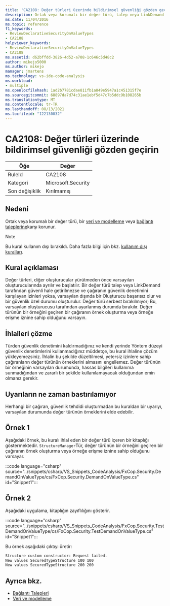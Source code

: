 ```yaml
---
title: 'CA2108: Değer türleri üzerinde bildirimsel güvenliği gözden geçirin'
description: Ortak veya korumalı bir değer türü, talep veya LinkDemand tarafından korunur.
ms.date: 11/04/2016
ms.topic: reference
f1_keywords:
- ReviewDeclarativeSecurityOnValueTypes
- CA2108
helpviewer_keywords:
- ReviewDeclarativeSecurityOnValueTypes
- CA2108
ms.assetid: d62bffdd-3826-4d52-a708-1c646c5d48c2
author: mikejo5000
ms.author: mikejo
manager: jmartens
ms.technology: vs-ide-code-analysis
ms.workload:
- multiple
ms.openlocfilehash: 1ad2b7781cdae811fb1a849e5947a1c451315f7e
ms.sourcegitcommit: 68897da7d74c31ae1ebf5d47c7b5ddc9b108265b
ms.translationtype: MT
ms.contentlocale: tr-TR
ms.lasthandoff: 08/13/2021
ms.locfileid: "122130032"
---
```

# <a name="ca2108-review-declarative-security-on-value-types"></a>CA2108: Değer türleri üzerinde bildirimsel güvenliği gözden geçirin

|Öğe|Değer|
|-|-|
|RuleId|CA2108|
|Kategori|Microsoft.Security|
|Son değişiklik|Kırılmamış|

## <a name="cause"></a>Nedeni
Ortak veya korumalı bir değer türü, bir [veri ve modelleme](/dotnet/framework/data/index) veya [bağlantı taleplerine](/dotnet/framework/misc/link-demands)karşı korunur.

> [!NOTE]
> Bu kural kullanım dışı bırakıldı. Daha fazla bilgi için bkz. [kullanım dışı kuralları](fxcop-unported-deprecated-rules.md).

## <a name="rule-description"></a>Kural açıklaması

Değer türleri, diğer oluşturucular yürütmeden önce varsayılan oluşturucularında ayrılır ve başlatılır. Bir değer türü talep veya LinkDemand tarafından güvenli hale getirilmezse ve çağıranın güvenlik denetimini karşılayan izinleri yoksa, varsayılan dışında bir Oluşturucu başarısız olur ve bir güvenlik özel durumu oluşturulur. Değer türü serbest bırakılmıyor; Bu, varsayılan oluşturucusu tarafından ayarlanmış durumda bırakılır. Değer türünün bir örneğini geçiren bir çağıranın örnek oluşturma veya örneğe erişme iznine sahip olduğunu varsayın.

## <a name="how-to-fix-violations"></a>İhlalleri çözme

Türden güvenlik denetimini kaldırmadığınız ve kendi yerinde Yöntem düzeyi güvenlik denetimlerini kullanmadığınız müddetçe, bu kural ihlaline çözüm yükleyemezsiniz. İhlalin bu şekilde düzeltilmesi, yetersiz izinlere sahip çağıranların değer türünün örneklerini almasını engellemez. Değer türünün bir örneğinin varsayılan durumunda, hassas bilgileri kullanıma sunmadığından ve zararlı bir şekilde kullanılamayacak olduğundan emin olmanız gerekir.

## <a name="when-to-suppress-warnings"></a>Uyarıların ne zaman bastırılamıyor

Herhangi bir çağıran, güvenlik tehdidi oluşturmadan bu kuraldan bir uyarıyı, varsayılan durumunda değer türünün örneklerini elde edebilir.

## <a name="example-1"></a>Örnek 1

Aşağıdaki örnek, bu kuralı ihlal eden bir değer türü içeren bir kitaplığı göstermektedir. `StructureManager`Tür, değer türünün bir örneğini geçiren bir çağıranın örnek oluşturma veya örneğe erişme iznine sahip olduğunu varsayar.

:::code language="csharp" source="../snippets/csharp/VS_Snippets_CodeAnalysis/FxCop.Security.DemandOnValueType/cs/FxCop.Security.DemandOnValueType.cs" id="Snippet1":::

## <a name="example-2"></a>Örnek 2

Aşağıdaki uygulama, kitaplığın zayıflılığını gösterir.

:::code language="csharp" source="../snippets/csharp/VS_Snippets_CodeAnalysis/FxCop.Security.TestDemandOnValueType/cs/FxCop.Security.TestDemandOnValueType.cs" id="Snippet1":::

Bu örnek aşağıdaki çıktıyı üretir:

```txt
Structure custom constructor: Request failed.
New values SecuredTypeStructure 100 100
New values SecuredTypeStructure 200 200
```

## <a name="see-also"></a>Ayrıca bkz.

- [Bağlantı Talepleri](/dotnet/framework/misc/link-demands)
- [Veri ve modelleme](/dotnet/framework/data/index)
